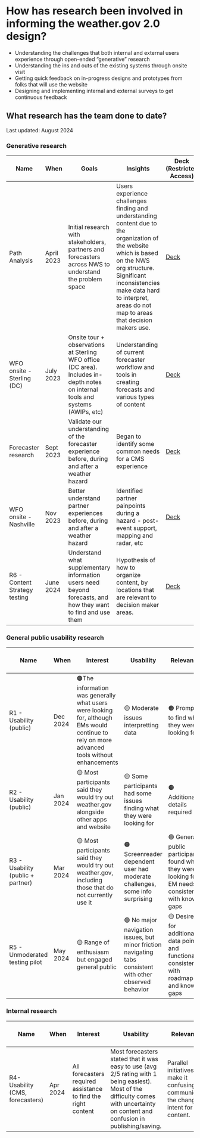 <h1> How has research been involved in informing the weather.gov 2.0 design? </h1>

* Understanding the challenges that both internal and external users experience through open-ended “generative” research 
* Understanding the ins and outs of the existing systems through onsite visit 
* Getting quick feedback on in-progress designs and prototypes from folks that will use the website
* Designing and implementing internal and external surveys to get continuous feedback 

<h2> What research has the team done to date? </h2>
<p>Last updated: August 2024 </p>

<h3> Generative research </h3>

| Name  | When  | Goals  | Insights  | Deck (Restricted Access) |
| -------- | ------- | -------- | ------- |------- |
| Path Analysis | April 2023 | Initial research with stakeholders, partners and forecasters across NWS to understand the problem space | Users experience challenges finding and understanding content due to the organization of the website which is based on the NWS org structure. Significant inconsistencies make data hard to interpret, areas do not map to areas that decision makers use. |[Deck](https://docs.google.com/presentation/d/1u6_msv_ogHgPo_1D8OZCnc_VxRAMMf7L4kmII1ZcSy4/edit?usp=sharing)|
| WFO onsite - Sterling (DC) | July 2023 | Onsite tour + observations at Sterling WFO office (DC area). Includes in-depth notes on internal tools and systems (AWIPs, etc) | Understanding of current forecaster workflow and tools in creating forecasts and various types of content  |[Deck](https://docs.google.com/presentation/d/1OSFmdQef4q4itPgeQF9PaF2hiShDFwkMnoHXFvpMJVc/edit?usp=sharing)|
| Forecaster research | Sept 2023 | Validate our understanding of the forecaster experience before, during and after a weather hazard | Began to identify some common needs for a CMS experience |[Deck](https://docs.google.com/presentation/d/12ZfChB199txqyp0PlOWCPQvsjmN1Hjp8NdeJoKg5KIU/edit?usp=sharing)|
| WFO onsite - Nashville | Nov 2023 | Better understand partner experiences before, during and after a weather hazard | Identified partner painpoints during a hazard - post-event support, mapping and radar, etc |[Deck](https://docs.google.com/presentation/d/17x-QsdJN8q4u1GZ8qJVZm6s0srlBZxFiV9dtstbbYR0/edit?usp=sharing)|
| R6 - Content Strategy testing | June 2024 | Understand what supplementary information users need beyond forecasts, and how they want to find and use them | Hypothesis of how to organize content, by locations that are relevant to decision maker areas. | [Deck](https://docs.google.com/presentation/d/1ovcYx8XbZXcWj_j13wOKGSLYQEFZllieIj_ShsYFTOI/edit?usp=sharing)|


<h3> General public usability research </h3>

| Name  | When  | Interest  | Usability| Relevance| Comprehension| Deck (Restricted Access) |
| -------- | ------- | -------- | ------- |------- | -------- | -------- |
| R1 - Usability (public) | Dec 2024 | 🟠The information was generally what users were looking for, although EMs would continue to rely on more advanced tools without enhancements | 🟡 Moderate issues interpretting data | 🟠 Prompts to find what they were looking for |  -------- |[Deck](https://docs.google.com/presentation/d/1tbOs4QxaAPvD-RO9-cv8ZJCvBRMWYN3egQxbWi5tGeg/edit?usp=sharing)|
| R2 - Usability (public) | Jan 2024 |  🟡 Most participants said they would try out weather.gov alongside other apps and website | 🟡 Some participants had some issues finding what they were looking for | 🟠 Additional details required | 🟠 Issues interpreting metrics | [Deck](https://docs.google.com/presentation/d/1fspeYmrbelbo4Gcq6Wb7lR1hdPAXhiO-K_KJUtoQS1I/edit?usp=sharing)|
| R3 - Usability (public + partner)| Mar 2024 | 🟡 Most participants said they would try out weather.gov, including those that do not currently use it | 🟠 Screenreader dependent user had moderate challenges, some info surprising | 🟢 General public participants found what they were looking for, EM needs consistent with known gaps| 🟢 Minor issues, most comprehensive issues resolved |[Deck](https://docs.google.com/presentation/d/1I00ZNIfwCAhJZwd8tKivEYWNBqLO9RmnCDS7SA28lvc/edit?usp=sharing)|
| R5 - Unmoderated testing pilot | May 2024 | 🟡 Range of enthusiasm but engaged general public  | 🟢 No major navigation issues, but minor friction navigating tabs consistent with other observed behavior |🟡 Desires for additional data points and functionality consistent with roadmap and known gaps |🟢 No major issues |[Deck](https://docs.google.com/presentation/d/1qif1XlCzrx9Qw9HnUYmRIMdRtUGH4u_ORX4_MfGRB44/edit?usp=sharing)|

<h3> Internal research </h3>

| Name  | When  | Interest  | Usability| Relevance| Comprehension|Deck (Restricted Access) |
| -------- | ------- | -------- | ------- |------- | -------- |-------- |
| R4- Usability (CMS, forecasters) | Apr 2024 | All forecasters required assistance to find the right content | Most forecasters stated that it was easy to use (avg 2/5 rating with 1 being easiest). Most of the difficulty comes with uncertainty on content and confusion in publishing/saving.  | Parallel initiatives make it confusing to communicate the changed intent for content. | Supports general workflow but does not support recent innovations in workflows |[Deck](https://docs.google.com/presentation/d/1G2KZHqiptDbXN6OOjkdq0bhI9OyqtTUWTMHzqVYTtjI/edit?usp=sharing)|

